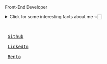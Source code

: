Front-End Developer

<details>
  <summary>Click for some interesting facts about me 👈🏻</summary><br />
  <pre>
    > 👨‍💻 Frontend Developer with over 1 year of experience in building reactive interfaces and web applications. <br/>
    > 💻 Languages and technologies: TypeScript, JavaScript, React, Next.js, and Tailwind CSS.<br/>
    > 💼 Professional experience:
      - Freelancer: Developed systems and improved web pages.
      - IT Support Technician (Brumado City Hall): Built web solutions and provided technical support.<br/>
    > 🧠 Skills: Building systems, fixing bugs, creating responsive designs, and solving real-world problems.<br/>
    > 🎓 Bachelor's degree in Computer Science (in progress) and Technical degree in IT from IFBA.
  </pre>
</details><br />

  <kbd style="text-decoration: none; color: white; padding: 8px; border-radius: 4px;"> <br> [Github](https://github.com/rafael-bit) <br> </kbd>
  <kbd> <br> [LinkedIn](https://www.linkedin.com/in/rafael-aquila/) <br> </kbd>
  <kbd> <br> [Bento](https://bento.me/rafaelaquila) <br> </kbd>

<!--
- 🤔
- 😄
- 🔭
-->
